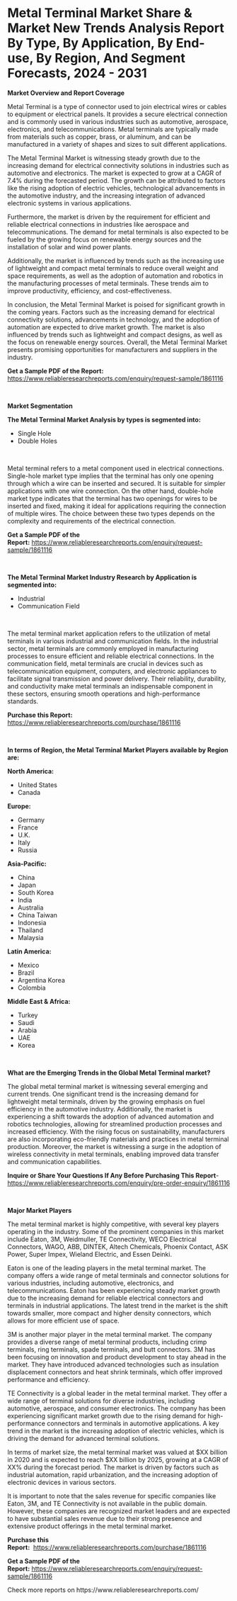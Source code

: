 <p><h1>Metal Terminal Market Share & Market New Trends Analysis Report By Type, By Application, By End-use, By Region, And Segment Forecasts, 2024 - 2031</h1></p><p><strong>Market Overview and Report Coverage</strong></p>
<p><p>Metal Terminal is a type of connector used to join electrical wires or cables to equipment or electrical panels. It provides a secure electrical connection and is commonly used in various industries such as automotive, aerospace, electronics, and telecommunications. Metal terminals are typically made from materials such as copper, brass, or aluminum, and can be manufactured in a variety of shapes and sizes to suit different applications.</p><p>The Metal Terminal Market is witnessing steady growth due to the increasing demand for electrical connectivity solutions in industries such as automotive and electronics. The market is expected to grow at a CAGR of 7.4% during the forecasted period. The growth can be attributed to factors like the rising adoption of electric vehicles, technological advancements in the automotive industry, and the increasing integration of advanced electronic systems in various applications.</p><p>Furthermore, the market is driven by the requirement for efficient and reliable electrical connections in industries like aerospace and telecommunications. The demand for metal terminals is also expected to be fueled by the growing focus on renewable energy sources and the installation of solar and wind power plants.</p><p>Additionally, the market is influenced by trends such as the increasing use of lightweight and compact metal terminals to reduce overall weight and space requirements, as well as the adoption of automation and robotics in the manufacturing processes of metal terminals. These trends aim to improve productivity, efficiency, and cost-effectiveness.</p><p>In conclusion, the Metal Terminal Market is poised for significant growth in the coming years. Factors such as the increasing demand for electrical connectivity solutions, advancements in technology, and the adoption of automation are expected to drive market growth. The market is also influenced by trends such as lightweight and compact designs, as well as the focus on renewable energy sources. Overall, the Metal Terminal Market presents promising opportunities for manufacturers and suppliers in the industry.</p></p>
<p><strong>Get a Sample PDF of the Report:</strong> <a href="https://www.reliableresearchreports.com/enquiry/request-sample/1861116">https://www.reliableresearchreports.com/enquiry/request-sample/1861116</a></p>
<p>&nbsp;</p>
<p><strong>Market Segmentation</strong></p>
<p><strong>The Metal Terminal Market Analysis by types is segmented into:</strong></p>
<p><ul><li>Single Hole</li><li>Double Holes</li></ul></p>
<p>&nbsp;</p>
<p><p>Metal terminal refers to a metal component used in electrical connections. Single-hole market type implies that the terminal has only one opening through which a wire can be inserted and secured. It is suitable for simpler applications with one wire connection. On the other hand, double-hole market type indicates that the terminal has two openings for wires to be inserted and fixed, making it ideal for applications requiring the connection of multiple wires. The choice between these two types depends on the complexity and requirements of the electrical connection.</p></p>
<p><strong>Get a Sample PDF of the Report:</strong>&nbsp;<a href="https://www.reliableresearchreports.com/enquiry/request-sample/1861116">https://www.reliableresearchreports.com/enquiry/request-sample/1861116</a></p>
<p>&nbsp;</p>
<p><strong>The Metal Terminal Market Industry Research by Application is segmented into:</strong></p>
<p><ul><li>Industrial</li><li>Communication Field</li></ul></p>
<p>&nbsp;</p>
<p><p>The metal terminal market application refers to the utilization of metal terminals in various industrial and communication fields. In the industrial sector, metal terminals are commonly employed in manufacturing processes to ensure efficient and reliable electrical connections. In the communication field, metal terminals are crucial in devices such as telecommunication equipment, computers, and electronic appliances to facilitate signal transmission and power delivery. Their reliability, durability, and conductivity make metal terminals an indispensable component in these sectors, ensuring smooth operations and high-performance standards.</p></p>
<p><strong>Purchase this Report:</strong>&nbsp; <a href="https://www.reliableresearchreports.com/purchase/1861116">https://www.reliableresearchreports.com/purchase/1861116</a></p>
<p>&nbsp;</p>
<p><strong>In terms of Region, the Metal Terminal Market Players available by Region are:</strong></p>
<p>
    <p> <strong> North America: </strong>
        <ul>
            <li>United States</li>
            <li>Canada</li>
        </ul>
        </p> 
    <p> <strong> Europe: </strong>
        <ul>
            <li>Germany</li>
            <li>France</li>
            <li>U.K.</li>
            <li>Italy</li>
            <li>Russia</li>
        </ul>
        </p> 
    <p> <strong> Asia-Pacific: </strong>
        <ul>
            <li>China</li>
            <li>Japan</li>
            <li>South Korea</li>
            <li>India</li>
            <li>Australia</li>
            <li>China Taiwan</li>
            <li>Indonesia</li>
            <li>Thailand</li>
            <li>Malaysia</li>
        </ul>
        </p> 
    <p> <strong> Latin America: </strong>
        <ul>
            <li>Mexico</li>
            <li>Brazil</li>
            <li>Argentina Korea</li>
            <li>Colombia</li>
        </ul>
        </p> 
    <p> <strong> Middle East & Africa: </strong>
        <ul>
            <li>Turkey</li>
            <li>Saudi</li>
            <li>Arabia</li>
            <li>UAE</li>
            <li>Korea</li>
        </ul>
    </p>
    </p>
<p>&nbsp;</p>
<p><strong>What are the Emerging Trends in the Global Metal Terminal market?</strong></p>
<p><p>The global metal terminal market is witnessing several emerging and current trends. One significant trend is the increasing demand for lightweight metal terminals, driven by the growing emphasis on fuel efficiency in the automotive industry. Additionally, the market is experiencing a shift towards the adoption of advanced automation and robotics technologies, allowing for streamlined production processes and increased efficiency. With the rising focus on sustainability, manufacturers are also incorporating eco-friendly materials and practices in metal terminal production. Moreover, the market is witnessing a surge in the adoption of wireless connectivity in metal terminals, enabling improved data transfer and communication capabilities.</p></p>
<p><strong>Inquire or Share Your Questions If Any Before Purchasing This Report</strong>- <a href="https://www.reliableresearchreports.com/enquiry/pre-order-enquiry/1861116">https://www.reliableresearchreports.com/enquiry/pre-order-enquiry/1861116</a></p>
<p>&nbsp;</p>
<p><strong>Major Market Players</strong></p>
<p><p>The metal terminal market is highly competitive, with several key players operating in the industry. Some of the prominent companies in this market include Eaton, 3M, Weidmuller, TE Connectivity, WECO Electrical Connectors, WAGO, ABB, DINTEK, Altech Chemicals, Phoenix Contact, ASK Power, Super Impex, Wieland Electric, and Essen Deinki.</p><p>Eaton is one of the leading players in the metal terminal market. The company offers a wide range of metal terminals and connector solutions for various industries, including automotive, electronics, and telecommunications. Eaton has been experiencing steady market growth due to the increasing demand for reliable electrical connectors and terminals in industrial applications. The latest trend in the market is the shift towards smaller, more compact and higher density connectors, which allows for more efficient use of space.</p><p>3M is another major player in the metal terminal market. The company provides a diverse range of metal terminal products, including crimp terminals, ring terminals, spade terminals, and butt connectors. 3M has been focusing on innovation and product development to stay ahead in the market. They have introduced advanced technologies such as insulation displacement connectors and heat shrink terminals, which offer improved performance and efficiency.</p><p>TE Connectivity is a global leader in the metal terminal market. They offer a wide range of terminal solutions for diverse industries, including automotive, aerospace, and consumer electronics. The company has been experiencing significant market growth due to the rising demand for high-performance connectors and terminals in automotive applications. A key trend in the market is the increasing adoption of electric vehicles, which is driving the demand for advanced terminal solutions.</p><p>In terms of market size, the metal terminal market was valued at $XX billion in 2020 and is expected to reach $XX billion by 2025, growing at a CAGR of XX% during the forecast period. The market is driven by factors such as industrial automation, rapid urbanization, and the increasing adoption of electronic devices in various sectors.</p><p>It is important to note that the sales revenue for specific companies like Eaton, 3M, and TE Connectivity is not available in the public domain. However, these companies are recognized market leaders and are expected to have substantial sales revenue due to their strong presence and extensive product offerings in the metal terminal market.</p></p>
<p><strong>Purchase this Report:</strong>&nbsp;&nbsp;<a href="https://www.reliableresearchreports.com/purchase/1861116">https://www.reliableresearchreports.com/purchase/1861116</a></p>
<p></p>
<p><strong>Get a Sample PDF of the Report:</strong>&nbsp;<a href="https://www.reliableresearchreports.com/enquiry/request-sample/1861116">https://www.reliableresearchreports.com/enquiry/request-sample/1861116</a></p>
<p>Check more reports on https://www.reliableresearchreports.com/</p>